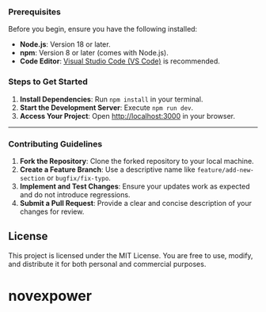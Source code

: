 ### Prerequisites

Before you begin, ensure you have the following installed:

- **Node.js**: Version 18 or later.
- **npm**: Version 8 or later (comes with Node.js).
- **Code Editor**: [Visual Studio Code (VS Code)](https://code.visualstudio.com/) is recommended.

### Steps to Get Started

1. **Install Dependencies**: Run `npm install` in your terminal.
2. **Start the Development Server**: Execute `npm run dev`.
3. **Access Your Project**: Open [http://localhost:3000](http://localhost:3000) in your browser.

---

### Contributing Guidelines

1. **Fork the Repository**: Clone the forked repository to your local machine.
2. **Create a Feature Branch**: Use a descriptive name like `feature/add-new-section` or `bugfix/fix-typo`.
3. **Implement and Test Changes**: Ensure your updates work as expected and do not introduce regressions.
4. **Submit a Pull Request**: Provide a clear and concise description of your changes for review.

## License

This project is licensed under the MIT License. You are free to use, modify, and distribute it for both personal and commercial purposes.
# novexpower
